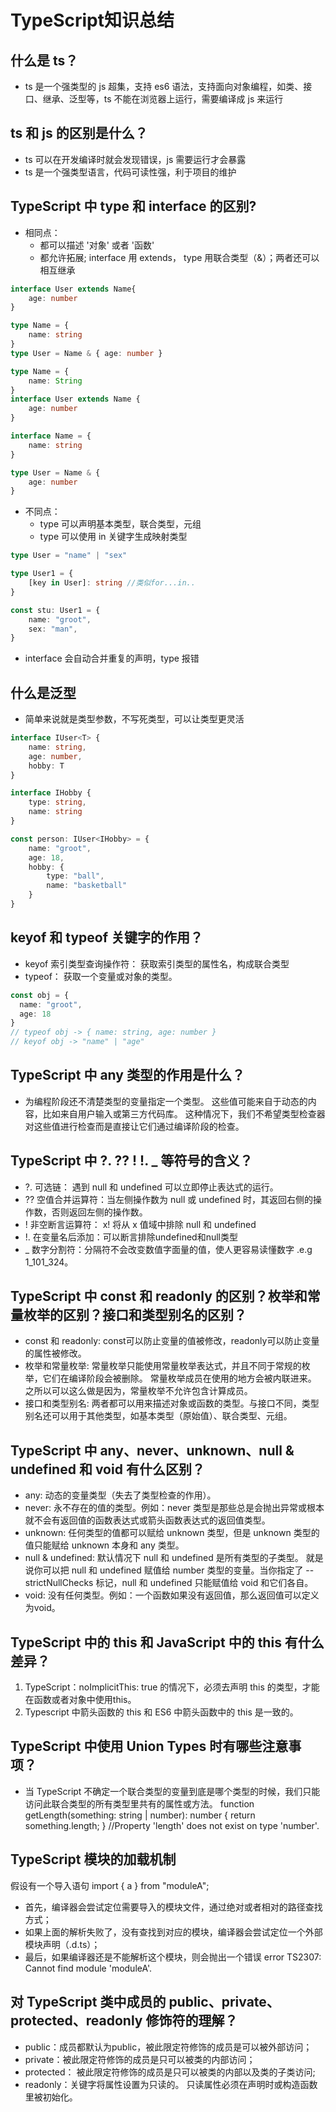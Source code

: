 # TypeScript知识总结

## 什么是 ts？
- ts 是一个强类型的 js 超集，支持 es6 语法，支持面向对象编程，如类、接口、继承、泛型等，ts 不能在浏览器上运行，需要编译成 js 来运行
## ts 和 js 的区别是什么？
- ts 可以在开发编译时就会发现错误，js 需要运行才会暴露
- ts 是一个强类型语言，代码可读性强，利于项目的维护

## TypeScript 中 type 和 interface 的区别?
- 相同点：
  -  都可以描述 '对象' 或者 '函数'
  -  都允许拓展; interface 用 extends， type 用联合类型（&）；两者还可以相互继承

```ts
interface User extends Name{
    age: number
}

type Name = {
    name: string
}
type User = Name & { age: number }

type Name = {
    name: String
}
interface User extends Name {
    age: number
}

interface Name = {
    name: string
}

type User = Name & {
    age: number
}
```

- 不同点：
  -  type 可以声明基本类型，联合类型，元组
  -  type 可以使用 in 关键字生成映射类型
```ts
type User = "name" | "sex"

type User1 = {
    [key in User]: string //类似for...in..
}

const stu: User1 = {
    name: "groot",
    sex: "man",
}
```
  -  interface 会自动合并重复的声明，type 报错


## 什么是泛型

- 简单来说就是类型参数，不写死类型，可以让类型更灵活

```ts
interface IUser<T> {
    name: string,
    age: number,
    hobby: T
}

interface IHobby {
    type: string,
    name: string
}

const person: IUser<IHobby> = {
    name: "groot",
    age: 18,
    hobby: {
        type: "ball",
        name: "basketball"
    }
}

```
## keyof 和 typeof 关键字的作用？
- keyof 索引类型查询操作符： 获取索引类型的属性名，构成联合类型
- typeof： 获取一个变量或对象的类型。

```ts
const obj = { 
  name: "groot",
  age: 18
}
// typeof obj -> { name: string, age: number }
// keyof obj -> "name" | "age"
```

## TypeScript 中 any 类型的作用是什么？
- 为编程阶段还不清楚类型的变量指定一个类型。 这些值可能来自于动态的内容，比如来自用户输入或第三方代码库。 这种情况下，我们不希望类型检查器对这些值进行检查而是直接让它们通过编译阶段的检查。

## TypeScript 中 ?.   ??   !   !.   _ 等符号的含义？
- ?. 可选链： 遇到 null 和 undefined 可以立即停止表达式的运行。
- ?? 空值合并运算符：当左侧操作数为 null 或 undefined 时，其返回右侧的操作数，否则返回左侧的操作数。
- ! 非空断言运算符： x! 将从 x 值域中排除 null 和 undefined
- !.  在变量名后添加：可以断言排除undefined和null类型
- _ 数字分割符：分隔符不会改变数值字面量的值，使人更容易读懂数字 .e.g 1_101_324。
## TypeScript 中 const 和 readonly 的区别？枚举和常量枚举的区别？接口和类型别名的区别？
- const 和 readonly: const可以防止变量的值被修改，readonly可以防止变量的属性被修改。
- 枚举和常量枚举: 常量枚举只能使用常量枚举表达式，并且不同于常规的枚举，它们在编译阶段会被删除。 常量枚举成员在使用的地方会被内联进来。 之所以可以这么做是因为，常量枚举不允许包含计算成员。
- 接口和类型别名: 两者都可以用来描述对象或函数的类型。与接口不同，类型别名还可以用于其他类型，如基本类型（原始值）、联合类型、元组。



## TypeScript 中 any、never、unknown、null & undefined 和 void 有什么区别？
- any: 动态的变量类型（失去了类型检查的作用）。
- never: 永不存在的值的类型。例如：never 类型是那些总是会抛出异常或根本就不会有返回值的函数表达式或箭头函数表达式的返回值类型。
- unknown: 任何类型的值都可以赋给 unknown 类型，但是 unknown 类型的值只能赋给 unknown 本身和 any 类型。
- null & undefined: 默认情况下 null 和 undefined 是所有类型的子类型。 就是说你可以把 null 和 undefined 赋值给 number 类型的变量。当你指定了 --strictNullChecks 标记，null 和 undefined 只能赋值给 void 和它们各自。
- void: 没有任何类型。例如：一个函数如果没有返回值，那么返回值可以定义为void。
## TypeScript 中的 this 和 JavaScript 中的 this 有什么差异？
1. TypeScript：noImplicitThis: true 的情况下，必须去声明 this 的类型，才能在函数或者对象中使用this。
2. Typescript 中箭头函数的 this 和 ES6 中箭头函数中的 this 是一致的。
## TypeScript 中使用 Union Types 时有哪些注意事项？
- 当 TypeScript 不确定一个联合类型的变量到底是哪个类型的时候，我们只能访问此联合类型的所有类型里共有的属性或方法。
function getLength(something: string | number): number {
   return something.length;
}
//Property 'length' does not exist on type 'number'.


##  TypeScript 模块的加载机制
 假设有一个导入语句 import { a } from "moduleA";
- 首先，编译器会尝试定位需要导入的模块文件，通过绝对或者相对的路径查找方式；
- 如果上面的解析失败了，没有查找到对应的模块，编译器会尝试定位一个外部模块声明（.d.ts）；
- 最后，如果编译器还是不能解析这个模块，则会抛出一个错误 error TS2307: Cannot find module 'moduleA'.
## 对 TypeScript 类中成员的 public、private、protected、readonly 修饰符的理解？
- public：成员都默认为public，被此限定符修饰的成员是可以被外部访问；
- private：被此限定符修饰的成员是只可以被类的内部访问；
- protected： 被此限定符修饰的成员是只可以被类的内部以及类的子类访问;
- readonly：关键字将属性设置为只读的。 只读属性必须在声明时或构造函数里被初始化。
